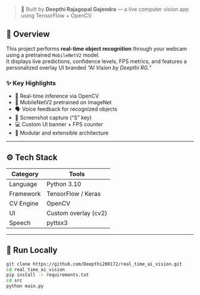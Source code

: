 > 🚀 Built by **Deepthi Rajagopal Gajendra** — a live computer vision app using TensorFlow + OpenCV.



## 🌟 Overview
This project performs **real-time object recognition** through your webcam using a pretrained `MobileNetV2` model.  
It displays live predictions, confidence levels, FPS metrics, and features a personalized overlay UI branded *“AI Vision by Deepthi RG.”*

### ✨ Key Highlights
- 🎥 Real-time inference via OpenCV
- 🧠 MobileNetV2 pretrained on ImageNet
- 🗣️ Voice feedback for recognized objects
- 📸 Screenshot capture (“S” key)
- 💻 Custom UI banner + FPS counter
- 🧩 Modular and extensible architecture

---

## ⚙️ Tech Stack
| Category | Tools |
|-----------|-------|
| Language | Python 3.10 |
| Framework | TensorFlow / Keras |
| CV Engine | OpenCV |
| UI | Custom overlay (cv2) |
| Speech | pyttsx3 |

---

## 🚀 Run Locally
```bash
git clone https://github.com/Deepthi200172/real_time_ai_vision.git
cd real_time_ai_vision
pip install -r requirements.txt
cd src
python main.py
